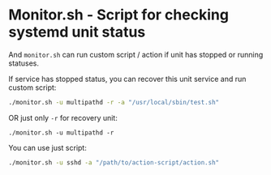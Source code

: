 # Monitor.sh - Script for checking systemd unit status

And `monitor.sh` can run custom script / action if unit has stopped or running statuses.

If service has stopped status, you can recover this unit service and run custom script:
```bash
./monitor.sh -u multipathd -r -a "/usr/local/sbin/test.sh"
```

OR just only `-r` for recovery unit:
```
./monitor.sh -u multipathd -r
```

You can use just script:

```bash
./monitor.sh -u sshd -a "/path/to/action-script/action.sh"
````